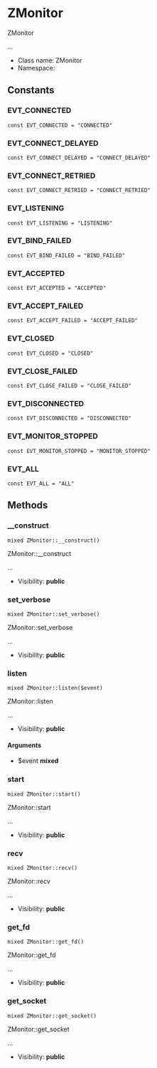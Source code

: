 ZMonitor
===============

ZMonitor

...


* Class name: ZMonitor
* Namespace: 



Constants
----------


### EVT_CONNECTED

    const EVT_CONNECTED = "CONNECTED"





### EVT_CONNECT_DELAYED

    const EVT_CONNECT_DELAYED = "CONNECT_DELAYED"





### EVT_CONNECT_RETRIED

    const EVT_CONNECT_RETRIED = "CONNECT_RETRIED"





### EVT_LISTENING

    const EVT_LISTENING = "LISTENING"





### EVT_BIND_FAILED

    const EVT_BIND_FAILED = "BIND_FAILED"





### EVT_ACCEPTED

    const EVT_ACCEPTED = "ACCEPTED"





### EVT_ACCEPT_FAILED

    const EVT_ACCEPT_FAILED = "ACCEPT_FAILED"





### EVT_CLOSED

    const EVT_CLOSED = "CLOSED"





### EVT_CLOSE_FAILED

    const EVT_CLOSE_FAILED = "CLOSE_FAILED"





### EVT_DISCONNECTED

    const EVT_DISCONNECTED = "DISCONNECTED"





### EVT_MONITOR_STOPPED

    const EVT_MONITOR_STOPPED = "MONITOR_STOPPED"





### EVT_ALL

    const EVT_ALL = "ALL"







Methods
-------


### __construct

    mixed ZMonitor::__construct()

ZMonitor::__construct

...

* Visibility: **public**




### set_verbose

    mixed ZMonitor::set_verbose()

ZMonitor::set_verbose

...

* Visibility: **public**




### listen

    mixed ZMonitor::listen($event)

ZMonitor::listen

...

* Visibility: **public**


#### Arguments
* $event **mixed**



### start

    mixed ZMonitor::start()

ZMonitor::start

...

* Visibility: **public**




### recv

    mixed ZMonitor::recv()

ZMonitor::recv

...

* Visibility: **public**




### get_fd

    mixed ZMonitor::get_fd()

ZMonitor::get_fd

...

* Visibility: **public**




### get_socket

    mixed ZMonitor::get_socket()

ZMonitor::get_socket

...

* Visibility: **public**



